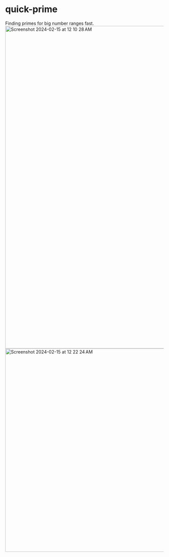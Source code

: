 # quick-prime
Finding primes for big number ranges fast. 
<img width="1022" alt="Screenshot 2024-02-15 at 12 10 28 AM" src="https://github.com/BelalHmeidat/quick-prime/assets/26521613/d1f34b72-ca7f-45bb-a2ca-d6ecd1d0aa27">
<img width="644" alt="Screenshot 2024-02-15 at 12 22 24 AM" src="https://github.com/BelalHmeidat/quick-prime/assets/26521613/c47c3dbf-5d11-4563-a6c9-4df10a2d16f1">
